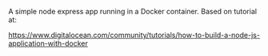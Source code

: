 A simple node express app running in a Docker container.  Based on tutorial at:

<https://www.digitalocean.com/community/tutorials/how-to-build-a-node-js-application-with-docker>

